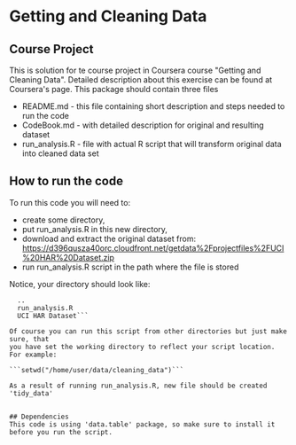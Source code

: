 # Getting and Cleaning Data

## Course Project

This is solution for te course project in Coursera course "Getting and Cleaning Data".
Detailed description about this exercise can be found at Coursera's page. This package 
should contain three files

 * README.md - this file containing short description and steps needed to run the code
 * CodeBook.md - with detailed description for original and resulting dataset
 * run_analysis.R - file with actual R script that will transform original data into cleaned data set

## How to run the code

To run this code you will need to:
 * create some directory,
 * put run_analysis.R in this new directory,
 * download and extract the original dataset from: https://d396qusza40orc.cloudfront.net/getdata%2Fprojectfiles%2FUCI%20HAR%20Dataset.zip
 * run run_analysis.R script in the path where the file is stored
 
Notice, your directory should look like:

```<MY_DIRECTORY>
  ..
  run_analysis.R
  UCI HAR Dataset```

Of course you can run this script from other directories but just make sure, that 
you have set the working directory to reflect your script location. For example:

```setwd("/home/user/data/cleaning_data")```

As a result of running run_analysis.R, new file should be created 'tidy_data'

 
## Dependencies
This code is using 'data.table' package, so make sure to install it before you run the script.